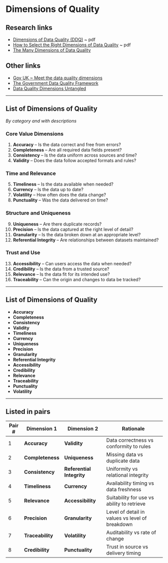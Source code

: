 # Dimensions of Quality

## Research links
- [Dimensions of Data Quality (DDQ)](https://www.dama-nl.org/wp-content/uploads/2020/09/DDQ-Dimensions-of-Data-Quality-Research-Paper-version-1.2-d.d.-3-Sept-2020.pdf) ~ pdf
- [How to Select the Right Dimensions of Data Quality](https://www.dama-nl.org/wp-content/uploads/2020/11/How-to-Select-the-Right-Dimensions-of-Data-Quality-v1.1-d.d.-14-Nov-2020.pdf) ~ pdf
- [The Many Dimensions of Data Quality](https://www.dataversity.net/articles/the-many-dimensions-of-data-quality/)

## Other links
- [Gov UK ~ Meet the data quality dimensions](https://www.gov.uk/government/news/meet-the-data-quality-dimensions)
- [The Government Data Quality Framework](https://www.gov.uk/government/publications/the-government-data-quality-framework/the-government-data-quality-framework)
- [Data Quality Dimensions Untangled](https://miosoft.com/resources/articles/data-quality-dimensions-untangled.html)

---

## List of Dimensions of Quality
*By category and with descriptions*

### Core Value Dimensions

1. **Accuracy** – Is the data correct and free from errors?
2. **Completeness** – Are all required data fields present?
3. **Consistency** – Is the data uniform across sources and time?
4. **Validity** – Does the data follow accepted formats and rules?

### Time and Relevance

5. **Timeliness** – Is the data available when needed?
6. **Currency** – Is the data up to date?
7. **Volatility** – How often does the data change?
8. **Punctuality** – Was the data delivered on time?

### Structure and Uniqueness

9. **Uniqueness** – Are there duplicate records?
10. **Precision** – Is the data captured at the right level of detail?
11. **Granularity** – Is the data broken down at an appropriate level?
12. **Referential Integrity** – Are relationships between datasets maintained?

### Trust and Use

13. **Accessibility** – Can users access the data when needed?
14. **Credibility** – Is the data from a trusted source?
15. **Relevance** – Is the data fit for its intended use?
16. **Traceability** – Can the origin and changes to data be tracked?

---

## List of Dimensions of Quality

- **Accuracy**
- **Completeness**
- **Consistency**
- **Validity**
- **Timeliness**
- **Currency**
- **Uniqueness**
- **Precision**
- **Granularity**
- **Referential Integrity**
- **Accessibility**
- **Credibility**
- **Relevance**
- **Traceability**
- **Punctuality**
- **Volatility**

---

## Listed in pairs

| Pair # | Dimension 1      | Dimension 2               | Rationale                                       |
| ------ | ---------------- | ------------------------- | ----------------------------------------------- |
| 1      | **Accuracy**     | **Validity**              | Data correctness vs conformity to rules         |
| 2      | **Completeness** | **Uniqueness**            | Missing data vs duplicate data                  |
| 3      | **Consistency**  | **Referential Integrity** | Uniformity vs relational integrity              |
| 4      | **Timeliness**   | **Currency**              | Availability timing vs data freshness           |
| 5      | **Relevance**    | **Accessibility**         | Suitability for use vs ability to retrieve      |
| 6      | **Precision**    | **Granularity**           | Level of detail in values vs level of breakdown |
| 7      | **Traceability** | **Volatility**            | Auditability vs rate of change                  |
| 8      | **Credibility**  | **Punctuality**           | Trust in source vs delivery timing              |
